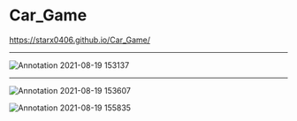 # Car_Game

https://starx0406.github.io/Car_Game/

-------------------------------------------------------------------------------------------------------------------------------------------

![Annotation 2021-08-19 153137](https://user-images.githubusercontent.com/67006219/130050442-61483b08-8ad0-4456-856c-9e4f1e65462e.png)

-------------------------------------------------------------------------------------------------------------------------------------------

![Annotation 2021-08-19 153607](https://user-images.githubusercontent.com/67006219/130050463-80c9af34-7c2c-44e3-826b-16981f438390.png)


![Annotation 2021-08-19 155835](https://user-images.githubusercontent.com/67006219/130053700-9c0121ac-a8e8-4d9d-ab0f-4518babe0dd6.png)



